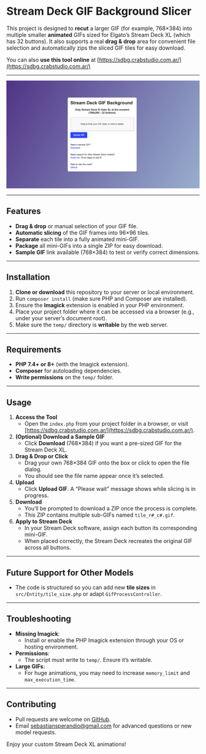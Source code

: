 # Stream Deck GIF Background Slicer

This project is designed to **recut** a larger GIF (for example, 768×384) into multiple smaller **animated** GIFs sized for Elgato’s Stream Deck XL (which has 32 buttons). It also supports a real **drag & drop** area for convenient file selection and automatically zips the sliced GIF tiles for easy download.

You can also **use this tool online** at [https://sdbg.crabstudio.com.ar/](https://sdbg.crabstudio.com.ar/)

---

![Sample Stream Deck GIF Slicer](public/img/demo.png)

---

## Features

- **Drag & drop** or manual selection of your GIF file.  
- **Automatic slicing** of the GIF frames into 96×96 tiles.  
- **Separate** each tile into a fully animated mini-GIF.  
- **Package** all mini-GIFs into a single ZIP for easy download.  
- **Sample GIF** link available (768×384) to test or verify correct dimensions.

---

## Installation

1. **Clone or download** this repository to your server or local environment.  
2. Run `composer install` (make sure PHP and Composer are installed).  
3. Ensure the **Imagick** extension is enabled in your PHP environment.  
4. Place your project folder where it can be accessed via a browser (e.g., under your server’s document root).
5. Make sure the `temp/` directory is **writable** by the web server.

---

## Requirements

- **PHP 7.4+ or 8+** (with the Imagick extension).  
- **Composer** for autoloading dependencies.  
- **Write permissions** on the `temp/` folder.

---

## Usage

1. **Access the Tool**  
   - Open the `index.php` from your project folder in a browser, or visit [https://sdbg.crabstudio.com.ar/](https://sdbg.crabstudio.com.ar/).
2. **(Optional) Download a Sample GIF**  
   - Click **Download** (768×384) if you want a pre-sized GIF for the Stream Deck XL.
3. **Drag & Drop or Click**  
   - Drag your own 768×384 GIF onto the box or click to open the file dialog.  
   - You should see the file name appear once it’s selected.
4. **Upload**  
   - Click **Upload GIF**. A “Please wait” message shows while slicing is in progress.
5. **Download**  
   - You’ll be prompted to download a ZIP once the process is complete.  
   - This ZIP contains multiple sub-GIFs named `tile_r#_c#.gif`.
6. **Apply to Stream Deck**  
   - In your Stream Deck software, assign each button its corresponding mini-GIF.  
   - When placed correctly, the Stream Deck recreates the original GIF across all buttons.

---

## Future Support for Other Models

- The code is structured so you can add new **tile sizes** in `src/Entity/tile_size.php` or adapt `GifProcessController`.  

---

## Troubleshooting

- **Missing Imagick**:  
  - Install or enable the PHP Imagick extension through your OS or hosting environment.  
- **Permissions**:  
  - The script must write to `temp/`. Ensure it’s writable.
- **Large GIFs**:  
  - For huge animations, you may need to increase `memory_limit` and `max_execution_time`.

---

## Contributing

- Pull requests are welcome on [GitHub](https://github.com/sebastiansperandio/Stream-Deck-BG).  
- Email [sebastiansperandio@gmail.com](mailto:sebastiansperandio@gmail.com) for advanced questions or new model requests.

Enjoy your custom Stream Deck XL animations! 
